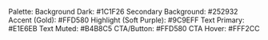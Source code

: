 Palette:
Background Dark: #1C1F26 Secondary Background: #252932 Accent (Gold): #FFD580 Highlight (Soft Purple): #9C9EFF Text Primary: #E1E6EB Text Muted: #B4B8C5 CTA/Button: #FFD580 CTA Hover: #FFF2CC
